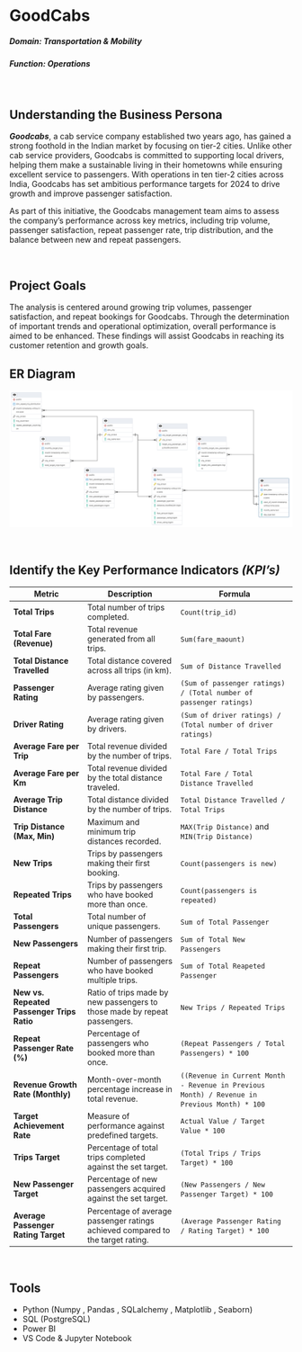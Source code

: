 # GoodCabs

##### __Domain__:  Transportation & Mobility          
##### __Function__: Operations 
</br>

## Understanding the Business Persona
__*Goodcabs*__, a cab service company established two years ago, has gained a strong foothold in the Indian market by focusing on tier-2 cities. Unlike other cab service providers, Goodcabs is committed to supporting local drivers, helping them make a sustainable living in their hometowns while ensuring excellent service to passengers. With operations in ten tier-2 cities across India, Goodcabs has set ambitious performance targets for 2024 to drive growth and improve passenger satisfaction. 

As part of this initiative, the Goodcabs management team aims to assess the company’s performance across key metrics, including trip volume, passenger satisfaction, repeat passenger rate, trip distribution, and the balance between new and repeat passengers. 

</br>

## Project Goals

The analysis is centered around growing trip volumes, passenger satisfaction, and repeat bookings for Goodcabs. Through the determination of important trends and operational optimization, overall performance is aimed to be enhanced. These findings will assist Goodcabs in reaching its customer retention and growth goals.



## ER Diagram
![](https://github.com/Shandeep-Raula/GoodCabs/blob/main/ERD.png)

</br>

## Identify the Key Performance Indicators __*(KPI’s)*__

| **Metric**                           | **Description**                                                                                 | **Formula**                                                                                         |
|--------------------------------------|-------------------------------------------------------------------------------------------------|----------------------------------------------------------------------------------------------------|
| **Total Trips**                      | Total number of trips completed.                                                                | `Count(trip_id)`                                                                                |
| **Total Fare (Revenue)**             | Total revenue generated from all trips.                                                         | `Sum(fare_maount)`                                                                             |
| **Total Distance Travelled**         | Total distance covered across all trips (in km).                                                | `Sum of Distance Travelled`                                                                         |
| **Passenger Rating**                 | Average rating given by passengers.                                                             | `(Sum of passenger ratings) / (Total number of passenger ratings)`                                |
| **Driver Rating**                    | Average rating given by drivers.                                                                | `(Sum of driver ratings) / (Total number of driver ratings)`                                      |
| **Average Fare per Trip**            | Total revenue divided by the number of trips.                                                   | `Total Fare / Total Trips`                                                                        |
| **Average Fare per Km**              | Total revenue divided by the total distance traveled.                                           | `Total Fare / Total Distance Travelled`                                                           |
| **Average Trip Distance**            | Total distance divided by the number of trips.                                                  | `Total Distance Travelled / Total Trips`                                                          |
| **Trip Distance (Max, Min)**         | Maximum and minimum trip distances recorded.                                                    |  `MAX(Trip Distance)` and `MIN(Trip Distance)`                                                 |
| **New Trips**                        | Trips by passengers making their first booking.                                                 | `Count(passengers is new)`                                                                 |
| **Repeated Trips**                   | Trips by passengers who have booked more than once.                                             | `Count(passengers is repeated)`                                                             |
| **Total Passengers**                 | Total number of unique passengers.                                                              | `Sum of Total Passenger`                                                                           |
| **New Passengers**                   | Number of passengers making their first trip.                                                   | `Sum of Total New Passengers`                                                                      |
| **Repeat Passengers**                | Number of passengers who have booked multiple trips.                                            | `Sum of Total Reapeted Passenger`                                                                  |
| **New vs. Repeated Passenger Trips Ratio** | Ratio of trips made by new passengers to those made by repeat passengers.                 | `New Trips / Repeated Trips`                                                                      |
| **Repeat Passenger Rate (%)**        | Percentage of passengers who booked more than once.                                             | `(Repeat Passengers / Total Passengers) * 100`                                                    |
| **Revenue Growth Rate (Monthly)**    | Month-over-month percentage increase in total revenue.                                          | `((Revenue in Current Month - Revenue in Previous Month) / Revenue in Previous Month) * 100`     |
| **Target Achievement Rate**          | Measure of performance against predefined targets.                                              | `Actual Value / Target Value * 100`                                                               |
| **Trips Target**                     | Percentage of total trips completed against the set target.                                     | `(Total Trips / Trips Target) * 100`                                                              |
| **New Passenger Target**             | Percentage of new passengers acquired against the set target.                                   | `(New Passengers / New Passenger Target) * 100`                                                   |
| **Average Passenger Rating Target**  | Percentage of average passenger ratings achieved compared to the target rating.                 | `(Average Passenger Rating / Rating Target) * 100`                                                |


</br>

## Tools
- Python (Numpy , Pandas , SQLalchemy , Matplotlib , Seaborn)
- SQL (PostgreSQL)
- Power BI
- VS Code & Jupyter Notebook

















